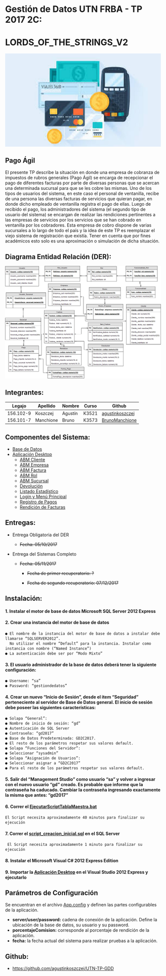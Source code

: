 # **Gestión de Datos UTN FRBA - TP 2017 2C:**
# **LORDS_OF_THE_STRINGS_V2**
 
![GitHub Pago_Agil](/images/Pago_Agil.png)
 
## **Pago Ágil**
El presente TP describe la situación en donde una empresa de cobranza de impuestos de
rubros generales (Pago Ágil) se encarga de recepcionar el pago de diferentes facturas
por parte de diversas personas que se acercan una determinada sucursal para que se les
cobre las mismas.
Uno de los tipos de usuarios del sistema, en este caso el personal de ventanilla, recibe
de una persona las diversas facturas de servicios que quieran pagar, en donde dicho
empleado de ventanilla registra el pago de ellas. Luego de recibido el pago, los
administradores del sistema (el segundo tipo de usuario del sistema) se encargan de
realizar las rendiciones pertinentes a las empresas de servicios por los servicios que se
han cobrado en ventanilla por los cobradores.
Esta empresa de cobro dispone de varias sucursales a lo largo de todo el país y la idea
de este TP es reemplazar el viejo sistema de registración que existía.
Tener en cuenta que por fines académicos esto solo es una aproximación o simulación
de dicha situación.

## **Diagrama Entidad Relación (DER):**

![GitHub Pago_Agil](/images/DER_Pago_Agil.png)

## **Integrantes:**

| Legajo | Apellido | Nombre | Curso | Github |
| -------- | -------- | -------- | -------- | -------- |
| 156.102-9 | Koszczej | Agustín | K3521 | [agustinkoszczej](https://github.com/agustinkoszczej) |
| 156.101-7 | Manchione | Bruno | K3573 | [BrunoManchione](https://github.com/BrunoManchione) |

## **Componentes del Sistema:**
* [Base de Datos](https://github.com/agustinkoszczej/UTN-TP-GDD/tree/master/data)
* [Aplicación Desktop](https://github.com/agustinkoszczej/UTN-TP-GDD/tree/master/src/PagoAgilFrba)
  * [ABM Cliente](https://github.com/agustinkoszczej/UTN-TP-GDD/tree/master/src/PagoAgilFrba/AbmCliente)
  * [ABM Empresa](https://github.com/agustinkoszczej/UTN-TP-GDD/tree/master/src/PagoAgilFrba/AbmEmpresa)
  * [ABM Factura](https://github.com/agustinkoszczej/UTN-TP-GDD/tree/master/src/PagoAgilFrba/AbmFactura)
  * [ABM Rol](https://github.com/agustinkoszczej/UTN-TP-GDD/tree/master/src/PagoAgilFrba/AbmRol)
  * [ABM Sucursal](https://github.com/agustinkoszczej/UTN-TP-GDD/tree/master/src/PagoAgilFrba/AbmSucursal)
  * [Devolución](https://github.com/agustinkoszczej/UTN-TP-GDD/tree/master/src/PagoAgilFrba/Devolucion)
  * [Listado Estadístico](https://github.com/agustinkoszczej/UTN-TP-GDD/tree/master/src/PagoAgilFrba/ListadoEstadistico)
  * [Login y Menú Principal](https://github.com/agustinkoszczej/UTN-TP-GDD/tree/master/src/PagoAgilFrba/Login)
  * [Registro de Pagos](https://github.com/agustinkoszczej/UTN-TP-GDD/tree/master/src/PagoAgilFrba/RegistroPago)
  * [Rendición de Facturas](https://github.com/agustinkoszczej/UTN-TP-GDD/tree/master/src/PagoAgilFrba/Rendiciones)


## **Entregas:**

* Entrega Obligatoria del DER
  * ~~Fecha: 05/10/2017~~

* Entrega del Sistemas Completo
  * ~~Fecha: 05/11/2017~~
    * ~~Fecha de primer recuperatorio: ?~~
    
    * ~~Fecha de segundo recuperatorio: 07/12/2017~~

## **Instalación:**

#### 1. Instalar el motor de base de datos Microsoft SQL Server 2012 Express

#### 2. Crear una instancia del motor de base de datos

    ● El nombre de la instancia del motor de base de datos a instalar debe llamarse “SQLSERVER2012”. 
      No utilizar el nombre “Default” para la instancia. Instalar como instancia con nombre (“Named Instance”)
    ● La autenticación debe ser por “Modo Mixto”
       
#### 3. El usuario administrador de la base de datos deberá tener la siguiente configuración:
    ● Username: “sa”
    ● Password: “gestiondedatos”
    
#### 4. Crear un nuevo “Inicio de Sesión”, desde el item “Seguridad” perteneciente al servidor de Base de Datos general. El inicio de sesión debe poseer las siguientes características:

    ● Solapa “General”:
    ● Nombre de inicio de sesión: “gd”
    ● Autenticación de SQL Server
    ● Contraseña: “gd2017”
    ● Base de Datos Predeterminada: GD2C2017.
    ● El resto de los parámetros respetar sus valores default.
    ● Solapa “Funciones del Servidor”:
    ● Seleccionar “sysadmin”
    ● Solapa “Asignación de Usuarios”:
    ● Seleccionar asignar a “GD2C2017”
    ● Para el resto de los parámetros respetar sus valores default.   
    
#### 5. Salir del “Management Studio” como usuario “sa” y volver a ingresar con el nuevo usuario “gd” creado. Es probable que informe que la contraseña ha caducado. Cambiar la contraseña ingresando exactamente la misma que antes: “gd2017”

#### 6. Correr el [EjecutarScriptTablaMaestra.bat](https://github.com/agustinkoszczej/UTN-TP-GDD/blob/master/data/EjecutarScriptTablaMaestra.bat) 

    El Script necesita aproximadamente 40 minutos para finalizar su ejecución

#### 7. Correr el [script_creacion_inicial.sql](https://github.com/agustinkoszczej/UTN-TP-GDD/blob/master/data/script_creacion_inicial.sql) en el SQL Server

     El Script necesita aproximadamente 1 minuto para finalizar su ejecución
   
#### 8. Instalar el Microsoft Visual C# 2012 Express Edition

#### 9. Importar la [Aplicación Desktop](https://github.com/agustinkoszczej/UTN-TP-GDD/tree/master/src/PagoAgilFrba) en el Visual Studio 2012 Express y ejecutarlo

## **Parámetros de Configuración**
Se encuentran en el archivo [App.config](https://github.com/agustinkoszczej/UTN-TP-GDD/blob/master/src/PagoAgilFrba/App.config) y definen las partes configurables de la aplicación.

* **server/user/password:** cadena de conexión de la aplicación. Define la ubicación de la base de datos, su usuario y su password.
* **porcentajeComision:** corresponde al porcentaje de rendición de la aplicación.
* **fecha:** la fecha actual del sistema para realizar pruebas a la aplicación.

## **Github:**
* https://github.com/agustinkoszczej/UTN-TP-GDD
